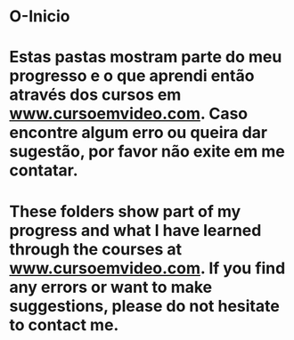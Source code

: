 # O-Inicio

# Estas pastas mostram parte do meu progresso e o que aprendi então através dos cursos em www.cursoemvideo.com. Caso encontre algum erro ou queira dar sugestão, por favor não exite em me contatar.

# These folders show part of my progress and what I have learned through the courses at www.cursoemvideo.com. If you find any errors or want to make suggestions, please do not hesitate to contact me.
